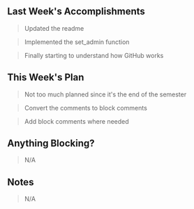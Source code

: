 ## Last Week's Accomplishments

> Updated the readme

> Implemented the set_admin function

> Finally starting to understand how GitHub works

## This Week's Plan
> Not too much planned since it's the end of the semester

> Convert the comments to block comments

> Add block comments where needed


## Anything Blocking?

> N/A

## Notes

> N/A